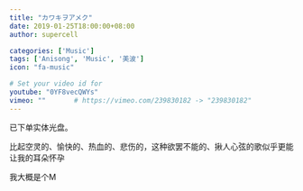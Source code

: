 ```yaml
---
title: "カワキヲアメク"
date: 2019-01-25T18:00:00+08:00
author: supercell

categories: ['Music']
tags: ['Anisong', 'Music', '美波']
icon: "fa-music"

# Set your video id for
youtube: "0YF8vecQWYs"
vimeo: ""       # https://vimeo.com/239830182 -> "239830182"
---
```


已下单实体光盘。

<!--more-->

比起空灵的、愉快的、热血的、悲伤的，这种欲罢不能的、揪人心弦的歌似乎更能让我的耳朵怀孕

我大概是个M
